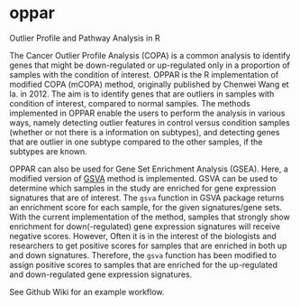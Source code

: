 # oppar
Outlier Profile and Pathway Analysis in R

The Cancer Outlier Profile Analysis (COPA) is a common analysis to identify genes that might be down-regulated or up-regulated only in a proportion of samples with the condition of interest. OPPAR is the R implementation of modified COPA (mCOPA) method, originally published by Chenwei Wang et la. in 2012. The aim is to identify genes that are outliers in samples with condition of interest, compared to normal samples. The methods implemented in OPPAR enable the users to perform the analysis in various ways, namely detecting outlier features in control versus condition samples (whether or not there is a information on subtypes), and detecting genes that are outlier in one subtype compared to the other samples, if the subtypes are known. 

OPPAR can also be used for Gene Set Enrichment Analysis (GSEA). Here, a modified version of [GSVA](http://bmcbioinformatics.biomedcentral.com/articles/10.1186/1471-2105-14-7) method is implemented. GSVA can be used to determine which samples in the study are enriched for gene expression signatures that are of interest. The `gsva` function in GSVA package returns an enrichment score for each sample, for the given signatures/gene sets. With the current implementation of the method, samples that strongly show enrichment for down(-regulated) gene expression signatures will receive negative scores.
However, Often it is in the interest of the biologists and researchers to get positive scores for samples that are enriched in both up and down signatures. Therefore, the `gsva` function has been modified to assign positive scores to samples that are enriched for the up-regulated and down-regulated gene expression signatures.

See Github Wiki for an example workflow.
